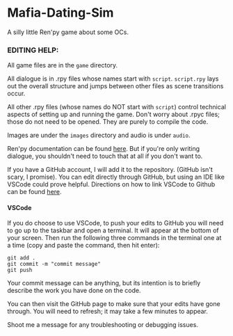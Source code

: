 # Mafia-Dating-Sim
A silly little Ren'py game about some OCs.

### EDITING HELP:

All game files are in the `game` directory.

All dialogue is in .rpy files whose names start with `script`. `script.rpy` lays out the overall structure and jumps between other files as scene transitions occur.

All other .rpy files (whose names do NOT start with `script`) control technical aspects of setting up and running the game.
Don't worry about .rpyc files; those do not need to be opened. They are purely to compile the code.

Images are under the `images` directory and audio is under `audio`.

Ren'py documentation can be found [here](https://www.renpy.org/doc/html/).
But if you're only writing dialogue, you shouldn't need to touch that at all if you don't want to.

If you have a GitHub account, I will add it to the repository. (GitHub isn't scary, I promise). You can edit directly through GitHub, but using an IDE like VSCode could prove helpful. Directions on how to link VSCode to Github can be found [here](https://code.visualstudio.com/docs/sourcecontrol/github).

#### VSCode
If you do choose to use VSCode, to push your edits to GitHub you will need to go up to the taskbar and open a terminal. It will appear at the bottom of your screen. Then run the following three commands in the terminal one at a time (copy and paste the command, then hit enter):
```
git add .
git commit -m "commit message"
git push
```
Your commit message can be anything, but its intention is to briefly describe the work you have done on the code.

You can then visit the GitHub page to make sure that your edits have gone through. You will need to refresh; it may take a few minutes to appear.

Shoot me a message for any troubleshooting or debugging issues.
